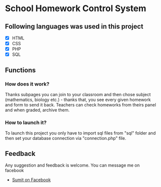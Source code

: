 # School Homework Control System


## Following languages was used in this project
- [x] HTML
- [x] CSS
- [x] PHP
- [x] SQL

## Functions


### How does it work?
Thanks subpages you can join to your classroom and then chose subject (mathematics, biology etc.) - thanks that, you see every given homework and form to send it back. Teachers can check homeworks from theirs panel and when graded, archive them.

### How to launch it?
To launch this project you only have to import sql files from "sql" folder and then set your database connection via "connection.php" file.


## Feedback
Any suggestion and feedback is welcome. You can message me on facebook
- [Sumit on Facebook](https://www.facebook.com/patryk.pijn)
